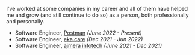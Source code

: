 I've worked at some companies in my career and all of them have helped me and grow (and still continue to do so) as a person, both professionally and personally.

- Software Engineer, [Postman](https://postman.com) *(June 2022 - Present)*
- Software Engineer, [eka.care](https://eka.care) *(Dec 2021 - Jun 2022)*
- Software Engineer, [ajmera infotech](https://www.ajmerainfotech.com/) *(June 2021 - Dec 2021)*